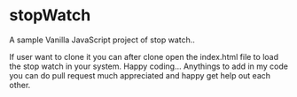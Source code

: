 # stopWatch
A sample Vanilla JavaScript project of stop watch..

If user want to clone it you can after clone open the index.html file to load the stop watch in your system.
Happy coding...
Anythings to add in my code you can do pull request much appreciated and happy get help out each other.

